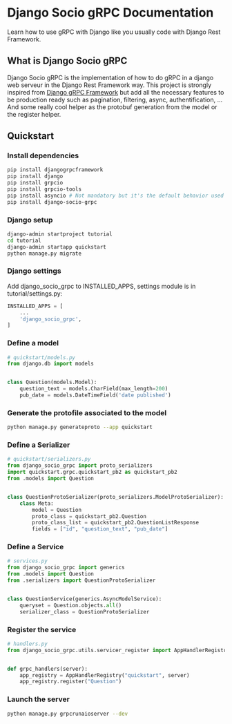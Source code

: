 # Django Socio gRPC Documentation

Learn how to use gRPC with Django like you usually code with Django Rest Framework.

## What is Django Socio gRPC

Django Socio gRPC is the implementation of how to do gRPC in a django web serveur in the Django Rest Framework way. This project is strongly inspired from [Django gRPC Framework](https://github.com/fengsp/django-grpc-framework) but add all the necessary features to be production ready such as pagination, filtering, async, authentification, ...
And some really cool helper as the protobuf generation from the model or the register helper.

## Quickstart

### Install dependencies

```bash
pip install djangogrpcframework
pip install django
pip install grpcio
pip install grpcio-tools
pip install asyncio # Not mandatory but it's the default behavior used in the quickstart
pip install django-socio-grpc
```

### Django setup

```bash
django-admin startproject tutorial
cd tutorial
django-admin startapp quickstart
python manage.py migrate
```

### Django settings
Add django_socio_grpc to INSTALLED_APPS, settings module is in tutorial/settings.py:

```python
INSTALLED_APPS = [
    ...
    'django_socio_grpc',
]
```

### Define a model

```python
# quickstart/models.py
from django.db import models


class Question(models.Model):
    question_text = models.CharField(max_length=200)
    pub_date = models.DateTimeField('date published')
```

### Generate the protofile associated to the model

```bash
python manage.py generateproto --app quickstart
```

### Define a Serializer

```python
# quickstart/serializers.py
from django_socio_grpc import proto_serializers
import quickstart.grpc.quickstart_pb2 as quickstart_pb2
from .models import Question


class QuestionProtoSerializer(proto_serializers.ModelProtoSerializer):
    class Meta:
        model = Question
        proto_class = quickstart_pb2.Question
        proto_class_list = quickstart_pb2.QuestionListResponse
        fields = ["id", "question_text", "pub_date"]

```

### Define a Service

```python
# services.py
from django_socio_grpc import generics
from .models import Question
from .serializers import QuestionProtoSerializer


class QuestionService(generics.AsyncModelService):
    queryset = Question.objects.all()
    serializer_class = QuestionProtoSerializer

```

### Register the service

```python
# handlers.py
from django_socio_grpc.utils.servicer_register import AppHandlerRegistry


def grpc_handlers(server):
    app_registry = AppHandlerRegistry("quickstart", server)
    app_registry.register("Question")
```

### Launch the server

```bash
python manage.py grpcrunaioserver --dev
```
